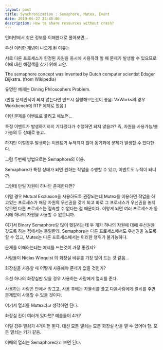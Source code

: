 ```yaml
---
layout: post
title: Synchronization : Semaphore, Mutex, Event
date: 2019-06-27 23:45:00
description: How to share resources without crash?
---
```


인터넷에서 찾은 정보를 이해한대로 풀어보면...



우선 이러한 개념이 나오게 된 이유는



서로 다른 프로세스가 한정된 자원을 동시에 사용하려 할 때 문제가 발생할 수 있으므로 이에 대한 해결책을 찾기 위해 고안.

The semaphore concept was invented by Dutch computer scientist Edsger Dijkstra. (from Wikipedia)

유명한 예제는 Dining Philosophers Problem.

(만일 문제인식이 되지 않는다면 반드시 실행해보는것이 좋음. VxWorks의 경우 Workbench에 RTP 예제로 있음.)



이런 문제를 이벤트로 풀려고 해보면...

특정 이벤트가 발생하기까지 기다렸다가 수행하면 되지 않을까? 즉, 자원을 사용가능/불가능의 두 상태로 놓고.



하지만 이럴경우 발생하는 이벤트가 누적되지 않아 동기화에 문제가 발생할 수 있다한다.



그럼 두번째 방법으로는 Semaphore의 이용.

Semaphore가 특정 상태가 되면 원하는 작업을 수행할 수 있고, 이벤트도 누적이 되니까.



그런데 만일 자원이 하나만 존재한다면?

이럴 경우 Mutual Exclusion을 사용하도록 권장되는데 Mutex를 이용하면 작업을 하고있는 프로세스가 해당 자원의 우선권을 갖게 되고 바로 그 프로세스가 우선권을 놓지 않으면 다른 프로세스는 접속할 수 없다는 점 때문이다. 이렇게 되면 여러 프로세스가 동시에 하나의 자원을 사용할 수 없으니까.



여기서 Binary Semaphore랑 많이 헷갈리는데 두 개가 하나의 자원에 대해 우선권을 갖도록 하는 점에서는 동일한데, Semaphore는 다른 프로세스에서도 우선권을 놓도록 할 수 있고, Mutex는 다른 프로세스에서는 이러한 행위가 불가능하다.



문제를 이해하는데는 예제를 드는것이 가장 좋겠지?



사람들이 Niclas Winquist 의 화장실 비유를 가장 많이 드는 것 같음...



화장실을 사용할 때 어떻게 사용해야 문제가 없을 것인가?

우선 하나의 화장실만 있을 경우 사용하는 사람에게 열쇠를 준다.

사용하는 사람은 안에서 잠그고, 사용 후에는 자물쇠를 풀고 다음사람에게 열쇠를 주면 문제없이 사용할 수 있을 것이다.

여기서 열쇠를 Mutex라고 생각하면 된다.



화장실 칸이 여러개 있다면? 예를들어 4개?

이럴 경우 열쇠가 4개이면 된다. 대신 모든 열쇠는 모든 화장실 칸을 열 수 있어야 함. 모든 열쇠는 키가 같음.

이때의 열쇠는 Semaphore라고 보면 된다.
